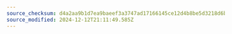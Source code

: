 ```yaml
---
source_checksum: d4a2aa9b1d7ea9baeef3a3747ad17166145ce12d4b8be5d3218d6bfe62e3ff1b
source_modified: 2024-12-12T21:11:49.585Z
---
```


